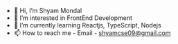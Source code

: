 - 👋 Hi, I’m Shyam Mondal
- 👀 I’m interested in FrontEnd Development
- 🌱 I’m currently learning Reactjs, TypeScript, Nodejs
- 📫 How to reach me - Email - shyamcse09@gmail.com

<!---
shyamcse09/shyamcse09 is a ✨ special ✨ repository because its `README.md` (this file) appears on your GitHub profile.
You can click the Preview link to take a look at your changes.
--->
